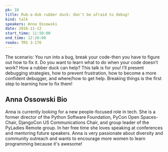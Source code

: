 ```yaml
---
pk: 10
title: Rub-a-dub rubber duck: don't be afraid to debug!
kind: talk
speakers: Anna Ossowski
date: 2016-11-12
start_time: 11:50:00
end_time: 12:20:00
rooms: TRS 3-176
---
```


The scenario: You run into a bug, break your code-then you have to figure out how to fix it. Do you want to learn what to do when your code doesn’t work? How a rubber duck can help? This talk is for you! I’ll present debugging strategies, how to prevent frustration, how to become a more confident debugger, and where/how to get help. Breaking things is the first step to learning how to fix them! 

## Anna Ossowski Bio

Anna is currently looking for a new people-focused role in tech. She is a former director of the Python Software Foundation, PyCon Open Spaces-Chair, DjangoCon US Communications Chair, and group leader of the PyLadies Remote group. In her free time she loves speaking at conferences and mentoring future speakers. Anna is very passionate about diversity and community outreach and wants to encourage more women to learn programming because it's awesome!